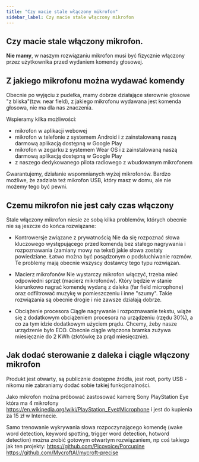 ```yaml
---
title: "Czy macie stale włączony mikrofon"
sidebar_label: Czy macie stale włączony mikrofon
---
```


## Czy macie stale włączony mikrofon.

**Nie mamy**, w naszym rozwiązaniu mikrofon musi być fizycznie włączony przez użytkownika przed wydaniem komendy głosowej.  


## Z jakiego mikrofonu można wydawać komendy


Obecnie po wyjęciu z pudełka, mamy dobrze działające sterownie głosowe "z bliska"(tzw. near field), z jakiego mikrofonu wydawana jest komenda głosowa, nie ma dla nas znaczenia.

Wspieramy kilka możliwości:
- mikrofon w aplikacji webowej 
- mikrofon w telefonie z systemem Android i z zainstalowaną naszą darmową aplikacją dostępną w Google Play
- mikrofon w zegarku z systemem Wear OS i z zainstalowaną naszą darmową aplikacją dostępną w Google Play
- z naszego dedykowanego pilota radiowego z wbudowanym mikrofonem

Gwarantujemy, działanie wspomnianych wyżej mikrofonów.
Bardzo możliwe, że zadziała też mikrofon USB, który masz w domu, ale nie możemy tego być pewni. 


## Czemu mikrofon nie jest cały czas włączony

Stale włączony mikrofon niesie ze sobą kilka problemów, których obecnie nie są jeszcze do końca rozwiązane:

- Kontrowersje związane z prywatnością
Nie da się rozpoznać słowa kluczowego występującego przed komendą bez stałego nagrywania i rozpoznawania (zamiany mowy na tekst) jakie słowa zostały powiedziane.
Łatwo można być posądzonym o podsłuchiwanie rozmów. Te problemy mają obecnie wszyscy dostawcy tego typu rozwiązań.

- Macierz mikrofonów
Nie wystarczy mikrofon włączyć, trzeba mieć odpowiedni sprzęt (macierz mikrofonów). Który będzie w stanie kierunkowo nagrać komendę wydaną z daleka (far field microphone) oraz odfiltrować muzykę w pomieszczeniu i inne "szumy". Takie rozwiązania są obecnie drogie i nie zawsze działają dobrze.

- Obciążenie procesora
Ciągłe nagrywanie i rozpoznawanie tekstu, wiąże się z dodatkowym obciążeniem procesora na urządzeniu (rzędu 30%), a co za tym idzie dodatkowym użyciem prądu.
Chcemy, żeby nasze urządzenie było ECO. Obecnie ciągle włączona bramka zużywa miesięcznie do 2 KWh (złotówkę za prąd miesięcznie).


## Jak dodać sterowanie z daleka i ciągle włączony mikrofon

Produkt jest otwarty, są publicznie dostępne źródła, jest root, porty USB - nikomu nie zabraniamy dodać sobie takiej funkcjonalności.

Jako mikrofon można próbować zastosować kamerę Sony PlayStation Eye która ma 4 mikrofony https://en.wikipedia.org/wiki/PlayStation_Eye#Microphone i jest do kupienia za 15 zł w Internecie.

Samo trenowanie wykrywania słowa rozpoczynającego komendę (wake word detection, keyword spotting, trigger word detection, hotword detection) można zrobić gotowym otwartym rozwiązaniem, np coś takiego jak ten projekty:
https://github.com/Picovoice/Porcupine 
https://github.com/MycroftAI/mycroft-precise




